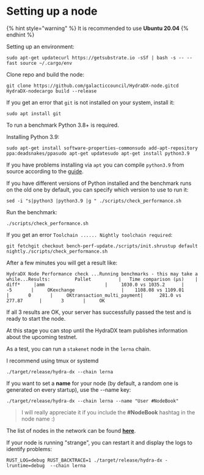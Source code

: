 # Setting up a node

{% hint style="warning" %}
It is recommended to use **Ubuntu 20.04**
{% endhint %}

Setting up an environment:

```text
sudo apt-get updatecurl https://getsubstrate.io -sSf | bash -s -- --fast source ~/.cargo/env
```

Clone repo and build the node:

```text
git clone https://github.com/galacticcouncil/HydraDX-node.gitcd HydraDX-nodecargo build --release
```

If you get an error that `git` is not installed on your system, install it:

```text
sudo apt install git
```

To run a benchmark Python 3.8+ is required.‌

Installing Python 3.9:

```text
sudo apt-get install software-properties-commonsudo add-apt-repository ppa:deadsnakes/ppasudo apt-get updatesudo apt-get install python3.9
```

If you have problems installing via `apt` you can compile `python3.9` from source according to the [guide](https://linuxize.com/post/how-to-install-python-3-9-on-ubuntu-20-04/#installing-python-39-on-ubuntu-from-source).‌

If you have different versions of Python installed and the benchmark runs on the old one by default, you can specify which version to use to run it:

```text
sed -i "s|python3 |python3.9 |g " ./scripts/check_performance.sh
```

Run the benchmark:

```text
./scripts/check_performance.sh
```

If you get an error `Toolchain ...... Nightly toolchain required`:

```text
git fetchgit checkout bench-perf-update./scripts/init.shrustup default nightly./scripts/check_performance.sh
```

After a few minutes you will get a result like:

```text
HydraDX Node Performance check ...Running benchmarks - this may take a while...Results:         Pallet          |   Time comparison (µs)    |     diff*     |amm                      |     1030.0 vs 1035.2      |      -5       |     OKexchange                 |    1108.08 vs 1109.01     |       0       |     OKtransaction_multi_payment|      281.0 vs 277.87      |       3       |     OK
```

If all 3 results are OK, your server has successfully passed the test and is ready to start the node.

At this stage you can stop until the HydraDX team publishes information about the upcoming testnet.

As a test, you can run a `stakenet` node in the `lerna` chain.

I recommend using tmux or systemd

```text
./target/release/hydra-dx --chain lerna
```

If you want to set a **name** for your node \(by default, a random one is generated on every startup\), use the --name key:

```text
./target/release/hydra-dx --chain lerna --name "User #NodeBook"
```

> I will really appreciate it if you include the **\#NodeBook** hashtag in the node name :\)

The list of nodes in the network can be found [**here**](https://telemetry.polkadot.io/#list/HydraDX%20Snakenet).‌

If your node is running "strange", you can restart it and display the logs to identify problems:

```text
RUST_LOG=debug RUST_BACKTRACE=1 ./target/release/hydra-dx -lruntime=debug  --chain lerna
```


